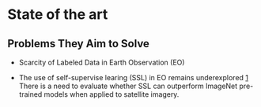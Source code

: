 # State of the art

## Problems They Aim to Solve

 - Scarcity of Labeled Data in Earth Observation (EO)

 - The use of self-supervise learing (SSL) in EO remains underexplored [1](https://ieeexplore.ieee.org/document/9553741?utm_source=chatgpt.com)
There is a need to evaluate whether SSL can outperform ImageNet pre-trained models when applied to satellite imagery.
